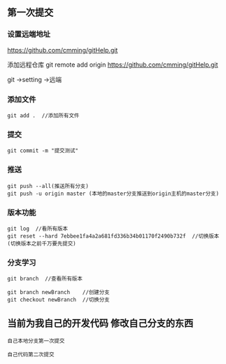 ## 第一次提交
### 设置远端地址
https://github.com/cmming/gitHelp.git

添加远程仓库
git remote add origin https://github.com/cmming/gitHelp.git

git ->setting ->远端


### 添加文件 
    git add .  //添加所有文件

### 提交 
    git commit -m "提交测试"

### 推送
    git push --all(推送所有分支)
    git push -u origin master (本地的master分支推送到origin主机的master分支)


### 版本功能

    git log  //看所有版本
    git reset --hard 7ebbee1fa4a2a681fd336b34b01170f2490b732f  //切换版本  (切换版本之前千万要先提交)

### 分支学习

    git branch  //查看所有版本

    git branch newBranch    //创建分支
    git checkout newBranch  //切换分支


## 当前为我自己的开发代码 修改自己分支的东西 
    自己本地分支第一次提交

    自己代码第二次提交